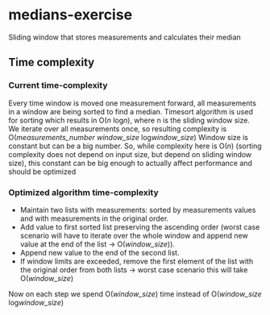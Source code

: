 # medians-exercise
Sliding window that stores measurements and calculates their median

## Time complexity

### Current time-complexity

Every time window is moved one measurement forward, all measurements in a window are being sorted to find a median. Timesort algorithm is used for sorting which results in O(*n* log*n*), where n is the sliding window size. We iterate over all measurements once, so resulting complexity is O(*measurements_number window_size* log*window_size*) Window size is constant but can be a big number. So, while complexity here is O(*n*) (sorting complexity does not depend on input size, but depend on sliding window size), this constant can be big enough to actually affect performance and should be optimized

### Optimized algorithm time-complexity

- Maintain two lists with measurements: sorted by measurements values and with measurements in the original order. 
- Add value to first sorted list preserving the ascending order (worst case scenario will have to iterate over the whole window and append new value at the end of the list -> O(*window_size*)). 
- Append new value to the end of the second list.
- If window limits are exceeded, remove the first element of the list with the original order from both lists -> worst case scenario this will take O(*window_size*)

Now on each step we spend O(*window_size*) time instead of O(*window_size* log*window_size*)
